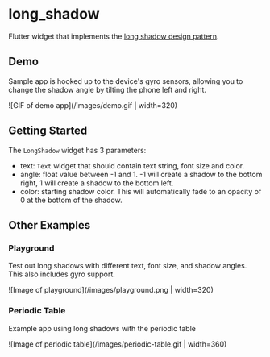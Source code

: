 # long_shadow

Flutter widget that implements the [long shadow design pattern](https://designmodo.com/long-shadows-design/).

## Demo

Sample app is hooked up to the device's gyro sensors, allowing you to change the shadow angle by tilting the phone left and right.

![GIF of demo app](/images/demo.gif | width=320)

## Getting Started

The `LongShadow` widget has 3 parameters:

- text: `Text` widget that should contain text string, font size and color.
- angle: float value between -1 and 1. -1 will create a shadow to the bottom right, 1 will create a shadow to the bottom left.
- color: starting shadow color. This will automatically fade to an opacity of 0 at the bottom of the shadow.

## Other Examples

### Playground

Test out long shadows with different text, font size, and shadow angles. This also includes gyro support.

![Image of playground](/images/playground.png | width=320)

### Periodic Table

Example app using long shadows with the periodic table

![Image of periodic table](/images/periodic-table.gif | width=360)
